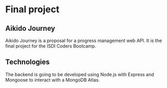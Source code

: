 # Final project

## Aikido Journey

Aikido Journey is a proposal for a progress management web API. It is the final project for the ISDI Coders Bootcamp.

## Technologies

The backend is going to be developed using Node.js with Express and Mongoose to interact with a MongoDB Atlas.
